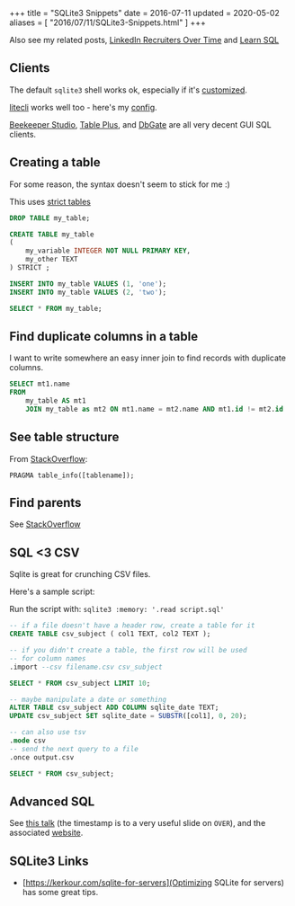 +++
title = "SQLite3 Snippets"
date = 2016-07-11
updated = 2020-05-02
aliases = [ "2016/07/11/SQLite3-Snippets.html" ]
+++

Also see my related posts, [LinkedIn Recruiters Over Time](https://www.bbkane.com/blog/linkedin-recruiters-over-time/) and [Learn SQL](https://www.bbkane.com/blog/learn-sql/)

## Clients

The default `sqlite3` shell works ok, especially if it's [customized](https://github.com/bbkane/dotfiles/tree/master/sqlite3).

[litecli](https://litecli.com/) works well too - here's my [config](https://github.com/bbkane/dotfiles/tree/master/litecli).

[Beekeeper Studio](https://www.beekeeperstudio.io/), [Table Plus](https://tableplus.com/), and [DbGate](https://dbgate.org/) are all very decent GUI SQL clients.

## Creating a table

For some reason, the syntax doesn't seem to stick for me :)

This uses [strict tables](https://www.sqlite.org/stricttables.html)

```sql
DROP TABLE my_table;

CREATE TABLE my_table
(
    my_variable INTEGER NOT NULL PRIMARY KEY,
    my_other TEXT
) STRICT ;

INSERT INTO my_table VALUES (1, 'one');
INSERT INTO my_table VALUES (2, 'two');

SELECT * FROM my_table;
```

## Find duplicate columns in a table

I want to write somewhere an easy inner join to find records with duplicate
columns.

```sql
SELECT mt1.name
FROM
    my_table AS mt1
    JOIN my_table as mt2 ON mt1.name = mt2.name AND mt1.id != mt2.id
```

## See table structure

From [StackOverflow](https://stackoverflow.com/a/7679086/2958070):

```
PRAGMA table_info([tablename]);
```

## Find parents

See [StackOverflow](https://stackoverflow.com/a/68020920/2958070)

## SQL <3 CSV

Sqlite is great for crunching CSV files.

Here's a sample script:

Run the script with: `sqlite3 :memory: '.read script.sql'`

```sql
-- if a file doesn't have a header row, create a table for it
CREATE TABLE csv_subject ( col1 TEXT, col2 TEXT );

-- if you didn't create a table, the first row will be used
-- for column names
.import --csv filename.csv csv_subject

SELECT * FROM csv_subject LIMIT 10;

-- maybe manipulate a date or something
ALTER TABLE csv_subject ADD COLUMN sqlite_date TEXT;
UPDATE csv_subject SET sqlite_date = SUBSTR([col1], 0, 20);

-- can also use tsv
.mode csv
-- send the next query to a file
.once output.csv

SELECT * FROM csv_subject;
```

## Advanced SQL

See [this talk](https://youtu.be/xEDZQtAHpX8?t=1660) (the timestamp is to a very useful slide on `OVER`), and the associated [website](https://modern-sql.com/).

## SQLite3 Links

- [https://kerkour.com/sqlite-for-servers](Optimizing SQLite for servers) has some great tips.
